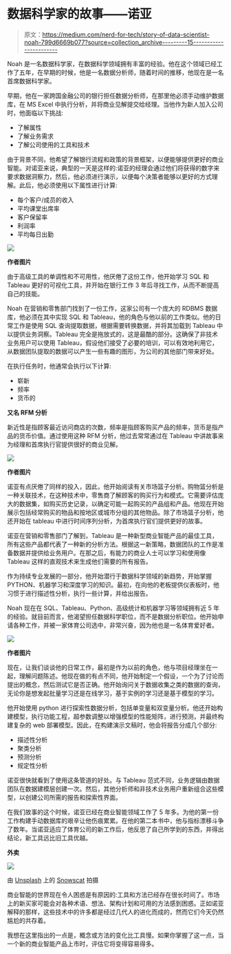 # 数据科学家的故事——诺亚

> 原文：<https://medium.com/nerd-for-tech/story-of-data-scientist-noah-799d6669b077?source=collection_archive---------15----------------------->

Noah 是一名数据科学家，在数据科学领域拥有丰富的经验。他在这个领域已经工作了五年，在早期的时候，他是一名数据分析师，随着时间的推移，他现在是一名首席数据科学家。

早期，他在一家跨国金融公司的银行担任数据分析师，在那里他必须手动维护数据库，在 MS Excel 中执行分析，并将商业见解提交给经理。当他作为新人加入公司时，他面临以下挑战:

*   了解属性
*   了解业务需求
*   了解公司使用的工具和技术

由于背景不同，他希望了解银行流程和政策的背景框架，以便能够提供更好的商业智能。对诺亚来说，典型的一天是这样的:诺亚的经理会通过他们将获得的数字来要求数据洞察力，然后，他必须进行演示，以便每个决策者能够以更好的方式理解。此后，他必须使用以下属性进行计算:

*   每个客户/成员的收入
*   平均课堂出席率
*   客户保留率
*   利润率
*   平均每日出勤

![](img/f568c3ab9d762ece67a519c9ed106c24.png)

**作者图片**

由于高级工具的单调性和不可用性，他厌倦了这份工作，他开始学习 SQL 和 Tableau 更好的可视化工具，并开始在银行工作 3 年后寻找工作，从而不断提高自己的技能。

Noah 在营销和零售部门找到了一份工作，这家公司有一个庞大的 RDBMS 数据库，他必须在其中实现 SQL 和 Tableau，他的角色与他以前的工作类似。他的日常工作是使用 SQL 查询提取数据，根据需要转换数据，并将其加载到 Tableau 中以提供业务洞察。Tableau 完全是拖放式的，这是最酷的部分。这确保了非技术业务用户可以使用 Tableau，假设他们接受了必要的培训，可以有效地利用它，从数据团队提取的数据可以产生一些有趣的图形，为公司的其他部门带来好处。

在执行任务时，他通常会执行以下计算:

*   崭新
*   频率
*   货币的

**又名 RFM 分析**

新近性是指顾客最近访问商店的次数，频率是指顾客购买产品的频率，货币是指产品的货币价值。通过使用这种 RFM 分析，他过去常常通过在 Tableau 中讲故事来为经理和首席执行官提供很好的商业见解。

![](img/d5ba3273ff121fbcc25f3a87392b2471.png)

**作者图片**

诺亚有点厌倦了同样的投入，因此，他开始阅读有关市场篮子分析。购物篮分析是一种关联技术，在这种技术中，零售商了解顾客的购买行为和模式。它需要评估庞大的数据集，如购买历史记录，以确定可能一起购买的产品组和产品。他现在开始展示包括经常购买的物品和按地区或城市分组的其他物品。除了市场篮子分析，他还开始在 tableau 中进行时间序列分析，为首席执行官们提供更好的故事。

诺亚在营销和零售部门了解到，Tableau 是一种新型商业智能产品的最佳工具，所有这些产品都代表了一种新的分析方法。根据这一新策略，数据团队的工作是准备数据并提供给业务用户。在那之后，有能力的商业人士可以学习和使用像 Tableau 这样的直观技术来生成他们需要的所有报告。

作为持续专业发展的一部分，他开始潜行于数据科学领域的新趋势，开始掌握 PYTHON、机器学习和深度学习的知识。最初，在向他的老板提供仪表板时，他习惯于进行描述性分析，执行一些计算，并给出报告。

Noah 现在在 SQL、Tableau、Python、高级统计和机器学习等领域拥有近 5 年的经验。就目前而言，他渴望担任数据科学职位，而不是数据分析职位。他开始申请各种工作，并被一家体育公司选中，非常兴奋，因为他也是一名体育爱好者。

![](img/fa015f3074f9de9f30468f9a18f5c054.png)

**作者图片**

现在，让我们谈谈他的日常工作，最初是作为以前的角色，他与项目经理坐在一起，理解问题陈述。他现在做的有点不同，他开始制定一个假设，一个为了讨论而提出的概念，然后测试它是否正确。他开始询问关于数据收集之类的数据的查询，无论你是想发起批量学习还是在线学习，基于实例的学习还是基于模型的学习。

他开始使用 python 进行探索性数据分析，包括单变量和双变量分析。他还开始构建模型，执行功能工程，超参数调整以增强模型的性能矩阵，进行预测，并最终构建复杂的 web 部署模型。因此，在构建演示文稿时，他会将报告分成几个部分:

*   描述性分析
*   聚类分析
*   预测分析
*   规定性分析

诺亚很快就看到了使用这条管道的好处。与 Tableau 范式不同，业务逻辑由数据团队在数据建模层创建一次。然后，其他分析师和非技术业务用户重新组合这些模型，以创建公司所需的报告和探索性界面。

在我们故事的这个时候，诺亚已经在商业智能领域工作了 5 年多。为他的第一份工作构建手动数据库的艰辛让他伤痕累累。在他的第二本书中，他与指标漂移斗争了数年。当诺亚适应了体育公司的新工作后，他反思了自己所学到的东西，并得出结论，新工具远比旧工具优越。

**外卖**

![](img/71777a716d6e52cb7af91bcd84749748.png)

由 [Unsplash](https://unsplash.com?utm_source=medium&utm_medium=referral) 上的 [Snowscat](https://unsplash.com/@snowscat?utm_source=medium&utm_medium=referral) 拍摄

商业智能的世界现在令人困惑是有原因的:工具和方法已经存在很长时间了。市场上的新买家可能会对各种术语、想法、架构计划和可用的方法感到困惑。正如诺亚解释的那样，这些技术中的许多都是经过几代人的进化而成的，然而它们今天仍然尴尬的共存着。

我想在这里指出的一点是，概念或方法的变化比工具慢。如果你掌握了这一点，当一个新的商业智能产品上市时，评估它将变得容易得多。